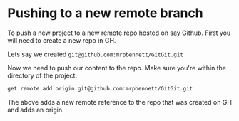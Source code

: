 # Pushing to a new remote branch

To push a new project to a new remote repo hosted on say Github. First you will
need to create a new repo in GH.

Lets say we created `git@github.com:mrpbennett/GitGit.git`

Now we need to push our content to the repo. Make sure you're within the
directory of the project.

```zsh
get remote add origin git@github.com:mrpbennett/GitGit.git
```

The above adds a new remote reference to the repo that was created on GH and
adds an origin.
